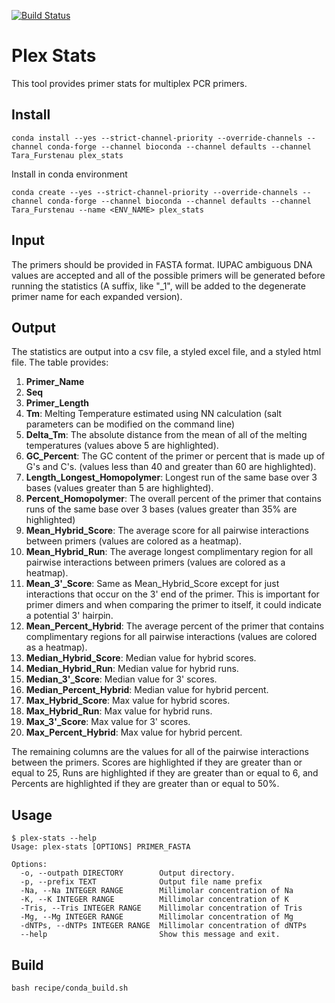 [![Build Status](https://travis-ci.com/tfursten/flex_stats.svg?branch=master)](https://travis-ci.com/tfursten/flex_stats)

# Plex Stats
This tool provides primer stats for multiplex PCR primers.

## Install

```
conda install --yes --strict-channel-priority --override-channels --channel conda-forge --channel bioconda --channel defaults --channel Tara_Furstenau plex_stats
```
Install in conda environment
```
conda create --yes --strict-channel-priority --override-channels --channel conda-forge --channel bioconda --channel defaults --channel Tara_Furstenau --name <ENV_NAME> plex_stats
```

## Input
The primers should be provided in FASTA format. IUPAC ambiguous DNA values are accepted and all of the possible primers will be generated before running the statistics (A suffix, like "_1", will be added to the degenerate primer name for each expanded version).

## Output
The statistics are output into a csv file, a styled excel file, and a styled html file. 
The table provides:
1. **Primer_Name**
2. **Seq**
3. **Primer_Length**
4. **Tm**: Melting Temperature estimated using NN calculation (salt parameters can be modified on the command line)
5. **Delta_Tm**: The absolute distance from the mean of all of the melting temperatures (values above 5 are highlighted).
6. **GC_Percent**: The GC content of the primer or percent that is made up of G's and C's. (values less than 40 and greater than 60 are highlighted).
7. **Length_Longest_Homopolymer**: Longest run of the same base over 3 bases (values greater than 5 are highlighted).
8. **Percent_Homopolymer**: The overall percent of the primer that contains runs of the same base over 3 bases (values greater than 35% are highlighted)
9. **Mean_Hybrid_Score**: The average score for all pairwise interactions between primers (values are colored as a heatmap).
10. **Mean_Hybrid_Run**: The average longest complimentary region for all pairwise interactions between primers (values are colored as a heatmap).
11. **Mean_3'_Score**: Same as Mean_Hybrid_Score except for just interactions that occur on the 3' end of the primer. This is important for primer dimers and when comparing the primer to itself, it could indicate a potential 3' hairpin.
12. **Mean_Percent_Hybrid**: The average percent of the primer that contains complimentary regions for all pairwise interactions (values are colored as a heatmap).
13. **Median_Hybrid_Score**: Median value for hybrid scores.
14. **Median_Hybrid_Run**: Median value for hybrid runs.
15. **Median_3'_Score**: Median value for 3' scores.
16. **Median_Percent_Hybrid**: Median value for hybrid percent.
13. **Max_Hybrid_Score**: Max value for hybrid scores.
14. **Max_Hybrid_Run**: Max value for hybrid runs.
15. **Max_3'_Score**: Max value for 3' scores.
16. **Max_Percent_Hybrid**: Max value for hybrid percent.

The remaining columns are the values for all of the pairwise interactions between the primers. Scores are highlighted if they are greater than or equal to 25, Runs are highlighted if they are greater than or equal to 6, and Percents are highlighted if they are greater than or equal to 50%. 

## Usage
```
$ plex-stats --help
Usage: plex-stats [OPTIONS] PRIMER_FASTA

Options:
  -o, --outpath DIRECTORY        Output directory.
  -p, --prefix TEXT              Output file name prefix
  -Na, --Na INTEGER RANGE        Millimolar concentration of Na
  -K, --K INTEGER RANGE          Millimolar concentration of K
  -Tris, --Tris INTEGER RANGE    Millimolar concentration of Tris
  -Mg, --Mg INTEGER RANGE        Millimolar concentration of Mg
  -dNTPs, --dNTPs INTEGER RANGE  Millimolar concentration of dNTPs
  --help                         Show this message and exit.
```

## Build
```
bash recipe/conda_build.sh
```









